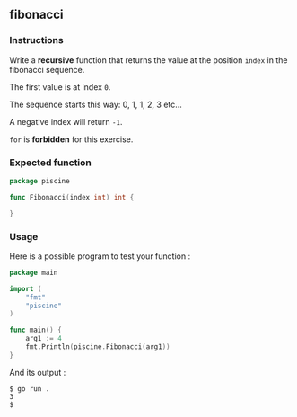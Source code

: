 ## fibonacci

### Instructions

Write a **recursive** function that returns the value at the position `index` in the fibonacci sequence.

The first value is at index `0`.

The sequence starts this way: 0, 1, 1, 2, 3 etc...

A negative index will return `-1`.

`for` is **forbidden** for this exercise.

### Expected function

```go
package piscine

func Fibonacci(index int) int {

}
```

### Usage

Here is a possible program to test your function :

```go
package main

import (
	"fmt"
	"piscine"
)

func main() {
	arg1 := 4
	fmt.Println(piscine.Fibonacci(arg1))
}
```

And its output :

```console
$ go run .
3
$
```
